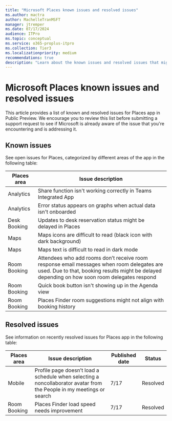 ```yaml
---
title: "Microsoft Places known issues and resolved issues"
ms.author: mactra
author: MachelleTranMSFT
manager: jtremper
ms.date: 07/17/2024
audience: ITPro
ms.topic: conceptual
ms.service: o365-proplus-itpro
ms.collection: Tier3
ms.localizationpriority: medium
recommendations: true
description: "Learn about the known issues and resolved issues that might occur while using Microsoft Places in Pubic Preview."
---
```


# Microsoft Places known issues and resolved issues

This article provides a list of known and resolved issues for Places app in Public Preview. We encourage you to review this list before submitting a support request to see if Microsoft is already aware of the issue that you're encountering and is addressing it.

## Known issues

See open issues for Places, categorized by different areas of the app in the following table:

| **Places area** | **Issue description** |
| ------------------- | ------------ |
| Analytics | Share function isn't working correctly in Teams Integrated App |
| Analytics | Error status appears on graphs when actual data isn't onboarded |
| Desk Booking | Updates to desk reservation status might be delayed in Places|
| Maps | Maps icons are difficult to read (black icon with dark background) |
| Maps | Maps text is difficult to read in dark mode|
| Room Booking | Attendees who add rooms don’t receive room response email messages when room delegates are used. Due to that, booking results might be delayed depending on how soon room delegates respond |
| Room Booking | Quick book button isn't showing up in the Agenda view|
| Room Booking | Places Finder room suggestions might not align with booking history |

## Resolved issues

See information on recently resolved issues for Places app in the following table:

| **Places area** | **Issue description** | **Published date** | **Status** |
| --------------- | ------------- | ------------------ | ---------- |
| Mobile | Profile page doesn’t load a schedule when selecting a noncollaborator avatar from the People in my meetings or search | 7/17 | Resolved|
| Room Booking | Places Finder load speed needs improvement|7/17 | Resolved|